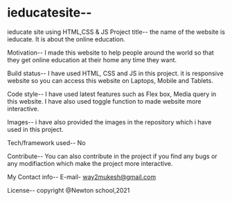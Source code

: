 # ieducatesite--
ieducate site using HTML,CSS &amp; JS
Project title--
the name of the website is ieducate. It is about the online education.

Motivation--
I made this website to help people around the world so that they get online education at their home any time they want.

Build status--
I have used HTML, CSS and JS in this project. it is responsive website so you can access this website on Laptops, Mobile and Tablets.


Code style--
I have used latest features such as Flex box, Media query in this website. I have also used toggle function to made website more interactive.

Images--
i have also provided the images in the repository which i have used in this project.

Tech/framework used--
No

Contribute--
You can also contribute in the project if you find any bugs or any modifiaction which make the project more interactive.

My Contact info--
E-mail- way2mukesh@gmail.com


License--
copyright @Newton school,2021

